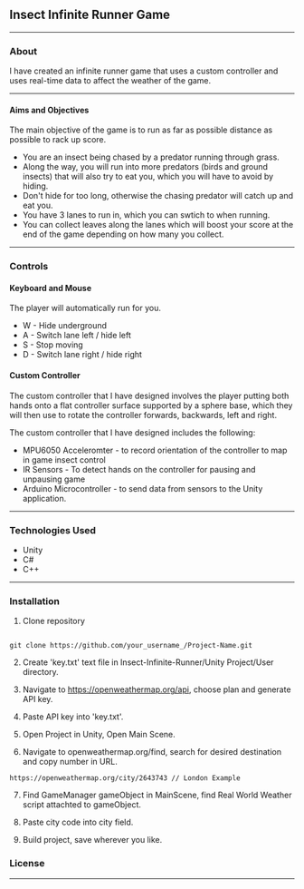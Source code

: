 ## Insect Infinite Runner Game

---

### About

I have created an infinite runner game that uses a custom controller and uses real-time data to affect the weather of the game.

---

#### Aims and Objectives

The main objective of the game is to run as far as possible distance as possible to rack up score.

* You are an insect being chased by a predator running through grass.
* Along the way, you will run into more predators (birds and ground insects) that will also try to eat you, which you will have to avoid by hiding.
* Don't hide for too long, otherwise the chasing predator will catch up and eat you.
* You have 3 lanes to run in, which you can swtich to when running.
* You can collect leaves along the lanes which will boost your score at the end of the game depending on how many you collect.

---

### Controls

#### Keyboard and Mouse

The player will automatically run for you.

* W - Hide underground
* A - Switch lane left / hide left
* S - Stop moving
* D - Switch lane right / hide right

#### Custom Controller

The custom controller that I have designed involves the player putting both hands onto a flat controller surface supported by a sphere base, which they will then use to rotate the controller forwards, backwards, left and right.

The custom controller that I have designed includes the following:

* MPU6050 Acceleromter - to record orientation of the controller to map in game insect control
* IR Sensors - To detect hands on the controller for pausing and unpausing game
* Arduino Microcontroller - to send data from sensors to the Unity application.

---

### Technologies Used

* Unity
* C#
* C++ 

---

### Installation

1. Clone repository

```

git clone https://github.com/your_username_/Project-Name.git

```

2. Create 'key.txt' text file in Insect-Infinite-Runner/Unity Project/User directory.

3. Navigate to https://openweathermap.org/api, choose plan and generate API key.

4. Paste API key into 'key.txt'.

5. Open Project in Unity, Open Main Scene.

6. Navigate to openweathermap.org/find, search for desired destination and copy number in URL.

```
https://openweathermap.org/city/2643743 // London Example

```

7. Find GameManager gameObject in MainScene, find Real World Weather script attachted to gameObject.

8. Paste city code into city field.

9. Build project, save wherever you like.

### License

---
